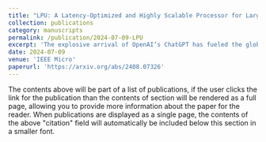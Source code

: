 ```yaml
---
title: "LPU: A Latency-Optimized and Highly Scalable Processor for Large Language Model Inference"
collection: publications
category: manuscripts
permalink: /publication/2024-07-09-LPU
excerpt: 'The explosive arrival of OpenAI’s ChatGPT has fueled the globalization of large language models (LLMs), which consist of billions of pretrained parameters that embody the aspects of syntax and semantics. HyperAccel introduces a latency processing unit (LPU), a latency-optimized and highly scalable processor architecture for the acceleration of LLM inference. The LPU perfectly balances memory bandwidth and compute logic with streamlined dataflow to maximize performance and efficiency. The LPU is equipped with an expandable synchronization link that hides data synchronization latency among multiple LPUs. HyperDex complements the LPU as an intuitive software framework to run LLM applications. The LPU achieves 1.25 ms/token and 20.9 ms/token for the 1.3B and 66B models, respectively, which is 2.09× and 1.37× faster, respectively, than a GPU. The LPU, synthesized using Samsung’s 4-nm process, has a total area of 0.824 mm2 and power consumption of 284.31 mW. LPU-based servers achieve 1.33× and 1.32× energy efficiency over Nvidia’s H100 and L4 servers, respectively.'
date: 2024-07-09
venue: 'IEEE Micro'
paperurl: 'https://arxiv.org/abs/2408.07326'
---
```


The contents above will be part of a list of publications, if the user clicks the link for the publication than the contents of section will be rendered as a full page, allowing you to provide more information about the paper for the reader. When publications are displayed as a single page, the contents of the above "citation" field will automatically be included below this section in a smaller font.

